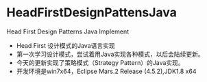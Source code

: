 # HeadFirstDesignPattensJava
 Head First Design Patterns Java Implement
- Head First 设计模式的Java语言实现 
- 第一次学习设计模式，尝试着用Java实现各种模式，以后会陆续更新。 
- 今天的更新实现了策略模式（Strategy Pattern）的Java实现。 
- 开发环境是win7x64，Eclipse Mars.2 Release (4.5.2),JDK1.8 x64
